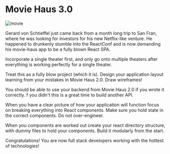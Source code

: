# Movie Haus 3.0

![movie](http://gph.is/1b0y7Nd)

Gerard von Schtieffel just came back from a month long trip to San
Fran, where he was looking for investors for his new Netflix-like
venture. He happened to drunkenly stumble into the ReactConf and is
now demanding his movie-haus app to be a fully blown React SPA. 

Incorporate a single theater first, and only go onto multiple theaters
after everything is working perfectly for a single theater. 

Treat this as a fully blow project (which it is). Design your
application layout learning from your mistakes in Movie Haus 2.0. Draw
wireframes! 

You should be able to use your backend from Movie Haus 2.0 if you
wrote it correctly. f you didn't this is a great time to build another API.

When you have a clear picture of how your application will function
focus on breaking everything into React components. Make sure you hold
state in the correct components. Do not over-engineer. 

When you components are worked out create your react directory
structure, with dummy files to hold your components. Build it
modularly from the start. 

Congratulations! You are now full stack developers working with the
hottest of technologies!
